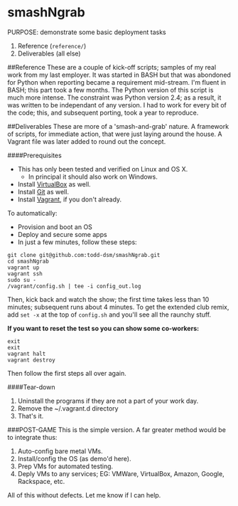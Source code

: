 smashNgrab
======

PURPOSE: demonstrate some basic deployment tasks

1. Reference (`reference/`)
2. Deliverables (all else)

##Reference
These are a couple of kick-off scripts; samples of my real work from my last employer. It was started in BASH but that was abondoned for Python when reporting became a requirement mid-stream. I'm fluent in BASH; this part took a few months. The Python version of this script is much more intense. The constraint was Python version 2.4; as a result, it was written to be independant of any version. I had to work for every bit of the code; this, and subsequent porting, took a year to reproduce.

##Deliverables
These are more of a 'smash-and-grab' nature. A framework of scripts, for immediate action, that were just laying around the house. A Vagrant file was later added to round out the concept.

####Prerequisites
* This has only been tested and verified on Linux and OS X.
  - In principal it should also work on Windows.
* Install [VirtualBox](https://www.virtualbox.org/wiki/Downloads) as well.
* Install [Git](http://git-scm.com/book/en/Getting-Started-Installing-Git) as well.
* Install [Vagrant](http://www.vagrantup.com/downloads), if you don't already.

To automatically:
* Provision and boot an OS
* Deploy and secure some apps
* In just a few minutes, follow these steps:

```
git clone git@github.com:todd-dsm/smashNgrab.git
cd smashNgrab
vagrant up
vagrant ssh
sudo su -
/vagrant/config.sh | tee -i config_out.log
```
Then, kick back and watch the show; the first time takes less than 10 minutes; subsequent runs about 4 minutes.
To get the extended club remix, add `set -x` at the top of `config.sh` and you'll see all the raunchy stuff.

**If you want to reset the test so you can show some co-workers:**
```
exit
exit
vagrant halt
vagrant destroy
```

Then follow the first steps all over again.


####Tear-down
1. Uninstall the programs if they are not a part of your work day.
2. Remove the ~/.vagrant.d directory
3. That's it.


###POST-GAME
This is the simple version. A far greater method would be to integrate thus:
1. Auto-config bare metal VMs.
2. Install/config the OS (as demo'd here).
3. Prep VMs for automated testing.
4. Deply VMs to any services; EG: VMWare, VirtualBox, Amazon, Google, Rackspace, etc.

All of this without defects. Let me know if I can help.
